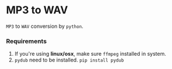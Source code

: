 # MP3 to WAV
`MP3` to `WAV` conversion by `python`.

### Requirements
1. If you're using **linux/osx**, make sure `ffmpeg` installed in system.
2. `pydub` need to be installed. ```pip install pydub```